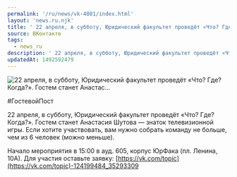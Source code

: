 ```yaml
---
permalink: '/ru/news/vk-4081/index.html'
layout: 'news.ru.njk'
title: ' 22 апреля, в субботу, Юридический факультет проведёт «Что? Где? Когда?». Гостем станет Анастас…'
source: ВКонтакте
tags:
  - news_ru
description: ' 22 апреля, в субботу, Юридический факультет проведёт «Что? Где? Когда?». Гостем станет Анастас…'
updatedAt: 1492592479
---
```

![ 22 апреля, в субботу, Юридический факультет проведёт «Что? Где? Когда?». Гостем станет Анастас…](https://sun9-56.userapi.com/impf/N5XQZSPSezn5L9WFg3fEdGFEfyZmJSwZS1UBUQ/4thFnyJ_cBs.jpg?size=918x540&quality=96&proxy=1&sign=75d6ee1b2e76c2f38fbd7987e9912239&c_uniq_tag=uSdm9BD5XsYzpDGMsoV2FWVyafrExwQX3RZGf2Ar4Nw&type=album)

#ГостевойПост

22 апреля, в субботу, Юридический факультет проведёт «Что? Где? Когда?». Гостем станет Анастасия Шутова — знаток телевизионной игры. Если хотите участвовать, вам нужно собрать команду не больше, чем из 6 человек (можно меньше).

Начало мероприятия в 15:00 в ауд. 605, корпус ЮрФака (пл. Ленина, 10А).
Для участия оставьте заявку: [https://vk.com/topic](https://vk.com/topic)-124199484_35293309
